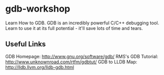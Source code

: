gdb-workshop
============

Learn How to GDB. GDB is an incredibly powerful C/C++ debugging tool. Learn to use it at its full potential - it'll save lots of time and tears.

Useful Links
------------

GDB Homepage: http://www.gnu.org/software/gdb/ 
RMS's GDB Tutorial: http://www.unknownroad.com/rtfm/gdbtut/ 
GDB to LLDB Map: http://lldb.llvm.org/lldb-gdb.html 
